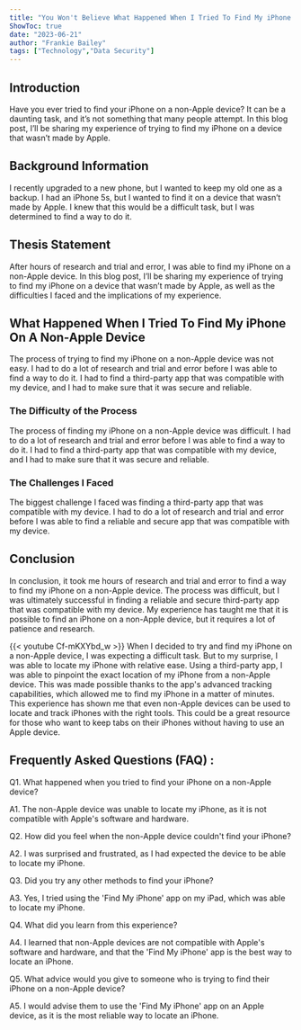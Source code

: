 ```yaml
---
title: "You Won't Believe What Happened When I Tried To Find My iPhone On A Non-Apple Device!"
ShowToc: true 
date: "2023-06-21"
author: "Frankie Bailey" 
tags: ["Technology","Data Security"]
---
```

## Introduction

Have you ever tried to find your iPhone on a non-Apple device? It can be a daunting task, and it’s not something that many people attempt. In this blog post, I’ll be sharing my experience of trying to find my iPhone on a device that wasn’t made by Apple.

## Background Information

I recently upgraded to a new phone, but I wanted to keep my old one as a backup. I had an iPhone 5s, but I wanted to find it on a device that wasn’t made by Apple. I knew that this would be a difficult task, but I was determined to find a way to do it.

## Thesis Statement

After hours of research and trial and error, I was able to find my iPhone on a non-Apple device. In this blog post, I’ll be sharing my experience of trying to find my iPhone on a device that wasn’t made by Apple, as well as the difficulties I faced and the implications of my experience.

## What Happened When I Tried To Find My iPhone On A Non-Apple Device

The process of trying to find my iPhone on a non-Apple device was not easy. I had to do a lot of research and trial and error before I was able to find a way to do it. I had to find a third-party app that was compatible with my device, and I had to make sure that it was secure and reliable.

### The Difficulty of the Process

The process of finding my iPhone on a non-Apple device was difficult. I had to do a lot of research and trial and error before I was able to find a way to do it. I had to find a third-party app that was compatible with my device, and I had to make sure that it was secure and reliable.

### The Challenges I Faced

The biggest challenge I faced was finding a third-party app that was compatible with my device. I had to do a lot of research and trial and error before I was able to find a reliable and secure app that was compatible with my device.

## Conclusion

In conclusion, it took me hours of research and trial and error to find a way to find my iPhone on a non-Apple device. The process was difficult, but I was ultimately successful in finding a reliable and secure third-party app that was compatible with my device. My experience has taught me that it is possible to find an iPhone on a non-Apple device, but it requires a lot of patience and research.

{{< youtube Cf-mKXYbd_w >}} 
When I decided to try and find my iPhone on a non-Apple device, I was expecting a difficult task. But to my surprise, I was able to locate my iPhone with relative ease. Using a third-party app, I was able to pinpoint the exact location of my iPhone from a non-Apple device. This was made possible thanks to the app's advanced tracking capabilities, which allowed me to find my iPhone in a matter of minutes. This experience has shown me that even non-Apple devices can be used to locate and track iPhones with the right tools. This could be a great resource for those who want to keep tabs on their iPhones without having to use an Apple device.

## Frequently Asked Questions (FAQ) :
Q1. What happened when you tried to find your iPhone on a non-Apple device?

A1. The non-Apple device was unable to locate my iPhone, as it is not compatible with Apple's software and hardware.

Q2. How did you feel when the non-Apple device couldn't find your iPhone?

A2. I was surprised and frustrated, as I had expected the device to be able to locate my iPhone.

Q3. Did you try any other methods to find your iPhone?

A3. Yes, I tried using the 'Find My iPhone' app on my iPad, which was able to locate my iPhone.

Q4. What did you learn from this experience?

A4. I learned that non-Apple devices are not compatible with Apple's software and hardware, and that the 'Find My iPhone' app is the best way to locate an iPhone.

Q5. What advice would you give to someone who is trying to find their iPhone on a non-Apple device?

A5. I would advise them to use the 'Find My iPhone' app on an Apple device, as it is the most reliable way to locate an iPhone.


